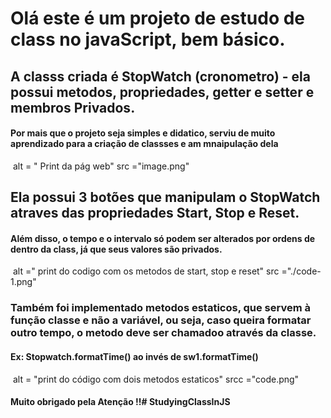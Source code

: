 <h1> Olá este é um projeto de estudo de class no javaScript, bem básico. </h1>

## A classs criada é StopWatch (cronometro) - ela possui metodos, propriedades, getter e setter e membros Privados.

#### Por mais que o projeto seja simples e didatico, serviu de muito aprendizado para a criação de classses e am mnaipulação dela 

<img> alt = " Print da pág web" src ="image.png"



## Ela possui 3 botões que manipulam o StopWatch atraves das propriedades Start, Stop e Reset. 
#### Além disso, o tempo e o intervalo só podem ser alterados por ordens de dentro da class, já que seus valores são privados.
<img> alt =" print do codigo com os metodos de start, stop e reset" src ="./code-1.png"

### Também foi implementado metodos estaticos, que servem à função classe e não a variável, ou seja, caso queira formatar outro tempo, o metodo deve ser chamadoo através da classe. 
#### Ex: Stopwatch.formatTime() ao invés de sw1.formatTime()
<img> alt = "print do código com dois metodos estaticos" srcc ="code.png"

#### Muito obrigado pela Atenção !!#   S t u d y i n g C l a s s I n J S 
 
 


